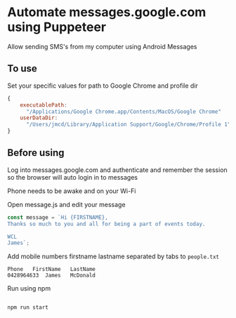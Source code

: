 # Automate messages.google.com using Puppeteer

Allow sending SMS's from my computer using Android Messages

## To use

Set your specific values for path to Google Chrome and profile dir

```javascript
{
    executablePath:
      "/Applications/Google Chrome.app/Contents/MacOS/Google Chrome"
    userDataDir:
      "/Users/jmcd/Library/Application Support/Google/Chrome/Profile 1",
}
```

## Before using

Log into messages.google.com and authenticate and remember the session so the browser will auto login in to messages

Phone needs to be awake and on your Wi-Fi

Open message.js and edit your message

```js
const message = `Hi {FIRSTNAME},
Thanks so much to you and all for being a part of events today.

WCL
James`;
```

Add mobile numbers firstname lastname separated by tabs to `people.txt`

```tsv
Phone	FirstName	LastName
0428964633	James	McDonald
```

Run using npm

```

npm run start

```
